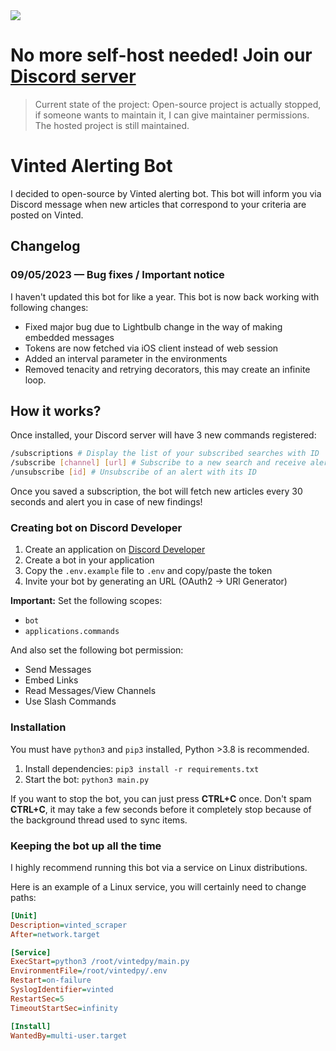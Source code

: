 <a href="https://discord.gg/a3TVmq7XXv">
  <img src="https://i.ibb.co/xt4Dbkpq/VintedRT.png">
</a>

# No more self-host needed! Join our [Discord server](https://discord.gg/a3TVmq7XXv)

> Current state of the project:
> Open-source project is actually stopped, if someone wants to maintain it, I can give maintainer permissions.
> The hosted project is still maintained.

# Vinted Alerting Bot

I decided to open-source by Vinted alerting bot. This bot will inform you via Discord message when new articles that correspond to your criteria are posted on Vinted.

## Changelog

### 09/05/2023 — Bug fixes / Important notice

I haven't updated this bot for like a year. This bot is now back working with following changes:

- Fixed major bug due to Lightbulb change in the way of making embedded messages
- Tokens are now fetched via iOS client instead of web session
- Added an interval parameter in the environments
- Removed tenacity and retrying decorators, this may create an infinite loop.

## How it works?

Once installed, your Discord server will have 3 new commands registered:

```sh
/subscriptions # Display the list of your subscribed searches with ID
/subscribe [channel] [url] # Subscribe to a new search and receive alerts in a channel
/unsubscribe [id] # Unsubscribe of an alert with its ID
```

Once you saved a subscription, the bot will fetch new articles every 30 seconds and alert you in case of new findings!

### Creating bot on Discord Developer

1. Create an application on [Discord Developer](https://discord.com/developers/applications)
2. Create a bot in your application
3. Copy the `.env.example` file to `.env` and copy/paste the token
4. Invite your bot by generating an URL (OAuth2 -> URl Generator)

**Important:** Set the following scopes:

- `bot`
- `applications.commands`

And also set the following bot permission:

- Send Messages
- Embed Links
- Read Messages/View Channels
- Use Slash Commands

### Installation

You must have `python3` and `pip3` installed, Python >3.8 is recommended.

1. Install dependencies: `pip3 install -r requirements.txt`
2. Start the bot: `python3 main.py`

If you want to stop the bot, you can just press **CTRL+C** once. Don't spam **CTRL+C**, it may take a few seconds before it completely stop because of the background thread used to sync items.

### Keeping the bot up all the time

I highly recommend running this bot via a service on Linux distributions.

Here is an example of a Linux service, you will certainly need to change paths:

```ini
[Unit]
Description=vinted_scraper
After=network.target

[Service]
ExecStart=python3 /root/vintedpy/main.py
EnvironmentFile=/root/vintedpy/.env
Restart=on-failure
SyslogIdentifier=vinted
RestartSec=5
TimeoutStartSec=infinity

[Install]
WantedBy=multi-user.target
```
